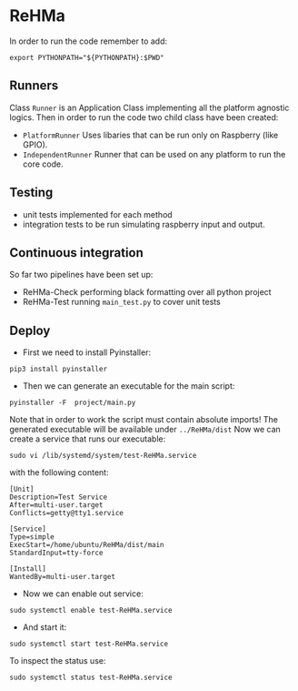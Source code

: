 # ReHMa

In order to run the code remember to add:
```
export PYTHONPATH="${PYTHONPATH}:$PWD"
```
## Runners
Class `Runner` is an Application Class implementing all the platform agnostic logics. Then in order to run the code two child class have been created: 
* `PlatformRunner` Uses libaries that can be run only on Raspberry (like GPIO).
* `IndependentRunner` Runner that can be used on any platform to run the core code.
## Testing 
* unit tests implemented for each method
* integration tests to be run simulating raspberry input and output.
## Continuous integration
So far two pipelines have been set up: 
* ReHMa-Check performing black formatting over all python project
* ReHMa-Test running `main_test.py` to cover unit tests

## Deploy
* First we need to install Pyinstaller: 
```
pip3 install pyinstaller
```
* Then we can generate an executable for the main script: 
```
pyinstaller -F  project/main.py
```
Note that in order to work the script must contain absolute imports!
The generated executable will be available under `../ReHMa/dist`
Now we can create a service that runs our executable: 
```
sudo vi /lib/systemd/system/test-ReHMa.service
```
with the following content: 

```
[Unit]
Description=Test Service
After=multi-user.target
Conflicts=getty@tty1.service

[Service]
Type=simple
ExecStart=/home/ubuntu/ReHMa/dist/main
StandardInput=tty-force

[Install]
WantedBy=multi-user.target
```
* Now we can enable out service: 
```
sudo systemctl enable test-ReHMa.service
```
* And start it:
```
sudo systemctl start test-ReHMa.service
```
To inspect the status use: 
```
sudo systemctl status test-ReHMa.service
```
